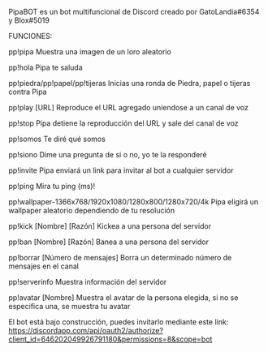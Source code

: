 PipaBOT es un bot multifuncional de Discord creado por GatoLandia#6354 y Blox#5019

FUNCIONES:

pp!pipa
Muestra una imagen de un loro aleatorio

pp!hola
Pipa te saluda

pp!piedra/pp!papel/pp!tijeras
Inicias una ronda de Piedra, papel o tijeras contra Pipa

pp!play [URL]
Reproduce el URL agregado uniendose a un canal de voz

pp!stop
Pipa detiene la reproducción del URL y sale del canal de voz

pp!somos
Te diré qué somos

pp!siono
Dime una pregunta de si o no, yo te la responderé

pp!invite
Pipa enviará un link para invitar al bot a cualquier servidor

pp!ping
Mira tu ping (ms)!

pp!wallpaper-1366x768/1920x1080/1280x800/1280x720/4k
Pipa eligirá un wallpaper aleatorio dependiendo de tu resolución

pp!kick [Nombre] [Razón]
Kickea a una persona del servidor

pp!ban [Nombre] [Razón]
Banea a una persona del servidor

pp!borrar [Número de mensajes]
Borra un determinado número de mensajes en el canal

pp!serverinfo
Muestra información del servidor

pp!avatar [Nombre]
Muestra el avatar de la persona elegida, si no se especifica una, se muestra tu avatar

El bot está bajo construcción, puedes invitarlo mediante este link: https://discordapp.com/api/oauth2/authorize?client_id=646202049926791180&permissions=8&scope=bot
